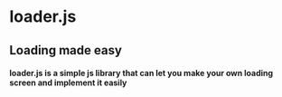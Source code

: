 # loader.js
## Loading made easy

#### loader.js is a simple js library that can let you make your own loading screen and implement it easily
